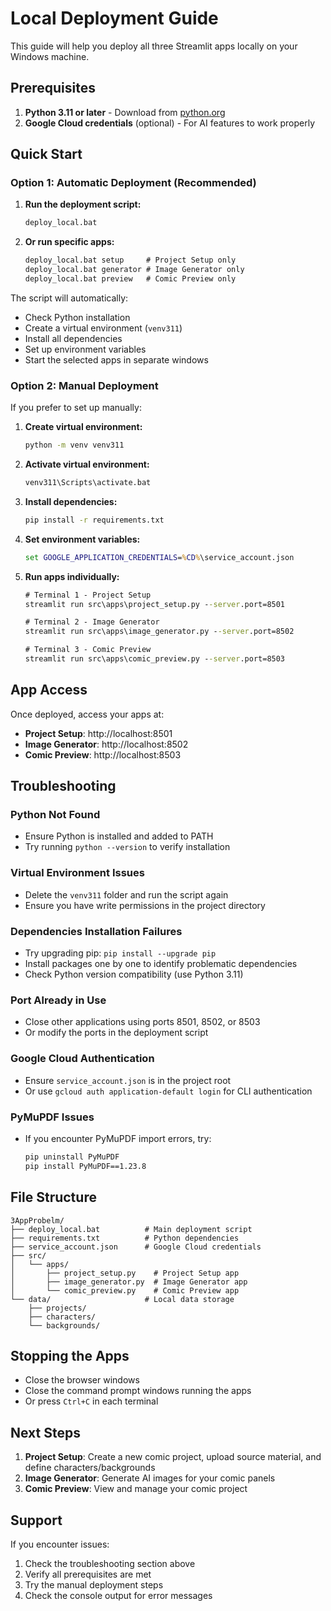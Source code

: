 # Local Deployment Guide

This guide will help you deploy all three Streamlit apps locally on your Windows machine.

## Prerequisites

1. **Python 3.11 or later** - Download from [python.org](https://www.python.org/downloads/)
2. **Google Cloud credentials** (optional) - For AI features to work properly

## Quick Start

### Option 1: Automatic Deployment (Recommended)

1. **Run the deployment script:**
   ```cmd
   deploy_local.bat
   ```

2. **Or run specific apps:**
   ```cmd
   deploy_local.bat setup     # Project Setup only
   deploy_local.bat generator # Image Generator only
   deploy_local.bat preview   # Comic Preview only
   ```

The script will automatically:
- Check Python installation
- Create a virtual environment (`venv311`)
- Install all dependencies
- Set up environment variables
- Start the selected apps in separate windows

### Option 2: Manual Deployment

If you prefer to set up manually:

1. **Create virtual environment:**
   ```cmd
   python -m venv venv311
   ```

2. **Activate virtual environment:**
   ```cmd
   venv311\Scripts\activate.bat
   ```

3. **Install dependencies:**
   ```cmd
   pip install -r requirements.txt
   ```

4. **Set environment variables:**
   ```cmd
   set GOOGLE_APPLICATION_CREDENTIALS=%CD%\service_account.json
   ```

5. **Run apps individually:**
   ```cmd
   # Terminal 1 - Project Setup
   streamlit run src\apps\project_setup.py --server.port=8501
   
   # Terminal 2 - Image Generator  
   streamlit run src\apps\image_generator.py --server.port=8502
   
   # Terminal 3 - Comic Preview
   streamlit run src\apps\comic_preview.py --server.port=8503
   ```

## App Access

Once deployed, access your apps at:

- **Project Setup**: http://localhost:8501
- **Image Generator**: http://localhost:8502  
- **Comic Preview**: http://localhost:8503

## Troubleshooting

### Python Not Found
- Ensure Python is installed and added to PATH
- Try running `python --version` to verify installation

### Virtual Environment Issues
- Delete the `venv311` folder and run the script again
- Ensure you have write permissions in the project directory

### Dependencies Installation Failures
- Try upgrading pip: `pip install --upgrade pip`
- Install packages one by one to identify problematic dependencies
- Check Python version compatibility (use Python 3.11)

### Port Already in Use
- Close other applications using ports 8501, 8502, or 8503
- Or modify the ports in the deployment script

### Google Cloud Authentication
- Ensure `service_account.json` is in the project root
- Or use `gcloud auth application-default login` for CLI authentication

### PyMuPDF Issues
- If you encounter PyMuPDF import errors, try:
  ```cmd
  pip uninstall PyMuPDF
  pip install PyMuPDF==1.23.8
  ```

## File Structure

```
3AppProbelm/
├── deploy_local.bat          # Main deployment script
├── requirements.txt          # Python dependencies
├── service_account.json      # Google Cloud credentials
├── src/
│   └── apps/
│       ├── project_setup.py    # Project Setup app
│       ├── image_generator.py  # Image Generator app
│       └── comic_preview.py    # Comic Preview app
└── data/                     # Local data storage
    ├── projects/
    ├── characters/
    └── backgrounds/
```

## Stopping the Apps

- Close the browser windows
- Close the command prompt windows running the apps
- Or press `Ctrl+C` in each terminal

## Next Steps

1. **Project Setup**: Create a new comic project, upload source material, and define characters/backgrounds
2. **Image Generator**: Generate AI images for your comic panels
3. **Comic Preview**: View and manage your comic project

## Support

If you encounter issues:
1. Check the troubleshooting section above
2. Verify all prerequisites are met
3. Try the manual deployment steps
4. Check the console output for error messages 